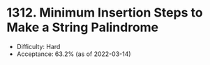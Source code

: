 # 1312. Minimum Insertion Steps to Make a String Palindrome
- Difficulty: Hard
- Acceptance: 63.2% (as of 2022-03-14)
